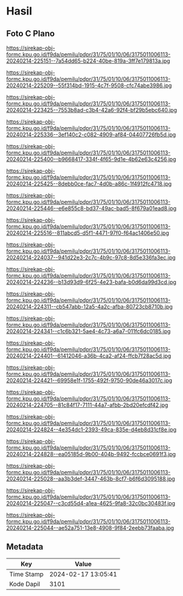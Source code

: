 # Hasil

## Foto C Plano

https://sirekap-obj-formc.kpu.go.id/f9da/pemilu/pdpr/31/75/01/10/06/3175011006113-20240214-225151--7a54dd65-b224-40be-819a-3ff7e179813a.jpg

https://sirekap-obj-formc.kpu.go.id/f9da/pemilu/pdpr/31/75/01/10/06/3175011006113-20240214-225209--55f314bd-1915-4c7f-9508-cfc74abe3986.jpg

https://sirekap-obj-formc.kpu.go.id/f9da/pemilu/pdpr/31/75/01/10/06/3175011006113-20240214-223425--7553b8ad-c3b4-42a6-92f4-bf29b5ebc640.jpg

https://sirekap-obj-formc.kpu.go.id/f9da/pemilu/pdpr/31/75/01/10/06/3175011006113-20240214-225336--3ef140c2-c082-4909-af84-04407726fb5d.jpg

https://sirekap-obj-formc.kpu.go.id/f9da/pemilu/pdpr/31/75/01/10/06/3175011006113-20240214-225400--b9668417-334f-4f65-9d1e-4b62e63c4256.jpg

https://sirekap-obj-formc.kpu.go.id/f9da/pemilu/pdpr/31/75/01/10/06/3175011006113-20240214-225425--8debb0ce-fac7-4d0b-a86c-1f4912fc4718.jpg

https://sirekap-obj-formc.kpu.go.id/f9da/pemilu/pdpr/31/75/01/10/06/3175011006113-20240214-225446--e6e855c8-bd37-49ac-bad5-8f679a01ead8.jpg

https://sirekap-obj-formc.kpu.go.id/f9da/pemilu/pdpr/31/75/01/10/06/3175011006113-20240214-225516--811abcd5-d5f1-4471-97f0-f64ac1406e50.jpg

https://sirekap-obj-formc.kpu.go.id/f9da/pemilu/pdpr/31/75/01/10/06/3175011006113-20240214-224037--941d22e3-2c7c-4b9c-97c8-8d5e336fa3ec.jpg

https://sirekap-obj-formc.kpu.go.id/f9da/pemilu/pdpr/31/75/01/10/06/3175011006113-20240214-224236--b13d93d9-6f25-4e23-bafa-b0d6da99d3cd.jpg

https://sirekap-obj-formc.kpu.go.id/f9da/pemilu/pdpr/31/75/01/10/06/3175011006113-20240214-224311--cb547abb-12a5-4a2c-afba-80723cb8710b.jpg

https://sirekap-obj-formc.kpu.go.id/f9da/pemilu/pdpr/31/75/01/10/06/3175011006113-20240214-224341--c1c6b321-5ae4-4c73-a6a7-011fc6dc0185.jpg

https://sirekap-obj-formc.kpu.go.id/f9da/pemilu/pdpr/31/75/01/10/06/3175011006113-20240214-224401--61412046-a36b-4ca2-af24-ffcb7f28ac5d.jpg

https://sirekap-obj-formc.kpu.go.id/f9da/pemilu/pdpr/31/75/01/10/06/3175011006113-20240214-224421--69958e1f-1755-492f-9750-90de46a3017c.jpg

https://sirekap-obj-formc.kpu.go.id/f9da/pemilu/pdpr/31/75/01/10/06/3175011006113-20240214-224705--81c84f17-7111-44a7-afbb-2bd20efcdf42.jpg

https://sirekap-obj-formc.kpu.go.id/f9da/pemilu/pdpr/31/75/01/10/06/3175011006113-20240214-224824--4e354dc1-2393-49ca-835e-d4eb8d31cf8e.jpg

https://sirekap-obj-formc.kpu.go.id/f9da/pemilu/pdpr/31/75/01/10/06/3175011006113-20240214-224828--ea05185d-9b00-404b-9492-fccbce0691f3.jpg

https://sirekap-obj-formc.kpu.go.id/f9da/pemilu/pdpr/31/75/01/10/06/3175011006113-20240214-225028--aa3b3def-3447-463b-8cf7-b6f6d3095188.jpg

https://sirekap-obj-formc.kpu.go.id/f9da/pemilu/pdpr/31/75/01/10/06/3175011006113-20240214-225047--c3cd55d4-a1ea-4625-9fa8-32c0bc30483f.jpg

https://sirekap-obj-formc.kpu.go.id/f9da/pemilu/pdpr/31/75/01/10/06/3175011006113-20240214-225044--ae52a751-13e8-4908-9f84-2eebb73faaba.jpg


## Metadata

| Key        | Value               |
| ---------- | ------------------- |
| Time Stamp | 2024-02-17 13:05:41 |
| Kode Dapil | 3101                |



